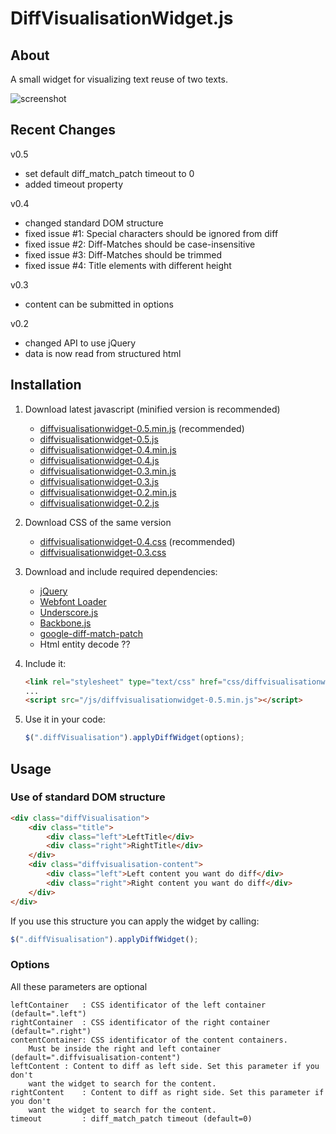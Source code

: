 DiffVisualisationWidget.js
==========================

## About
A small widget for visualizing text reuse of two texts.

![screenshot](https://dl.dropboxusercontent.com/u/1461704/diff-screenshot.jpg)

## Recent Changes
v0.5
- set default diff_match_patch timeout to 0
- added timeout property

v0.4
- changed standard DOM structure
- fixed issue #1: Special characters should be ignored from diff
- fixed issue #2: Diff-Matches should be case-insensitive
- fixed issue #3: Diff-Matches should be trimmed
- fixed issue #4: Title elements with different height

v0.3
- content can be submitted in options

v0.2
- changed API to use jQuery
- data is now read from structured html

## Installation
1. Download latest javascript (minified version is recommended)
	- [diffvisualisationwidget-0.5.min.js](https://s3-eu-west-1.amazonaws.com/diffvisualisationwidget.js/diffvisualisationwidget-0.5.min.js) (recommended)
	- [diffvisualisationwidget-0.5.js](https://s3-eu-west-1.amazonaws.com/diffvisualisationwidget.js/diffvisualisationwidget-0.5.js)
	- [diffvisualisationwidget-0.4.min.js](https://s3-eu-west-1.amazonaws.com/diffvisualisationwidget.js/diffvisualisationwidget-0.4.min.js)
	- [diffvisualisationwidget-0.4.js](https://s3-eu-west-1.amazonaws.com/diffvisualisationwidget.js/diffvisualisationwidget-0.4.js)
	- [diffvisualisationwidget-0.3.min.js](https://s3-eu-west-1.amazonaws.com/diffvisualisationwidget.js/diffvisualisationwidget-0.3.min.js)
	- [diffvisualisationwidget-0.3.js](https://s3-eu-west-1.amazonaws.com/diffvisualisationwidget.js/diffvisualisationwidget-0.3.js)
	- [diffvisualisationwidget-0.2.min.js](https://s3-eu-west-1.amazonaws.com/diffvisualisationwidget.js/diffvisualisationwidget-0.2.min.js)
	- [diffvisualisationwidget-0.2.js](https://s3-eu-west-1.amazonaws.com/diffvisualisationwidget.js/diffvisualisationwidget-0.2.js)
2. Download CSS of the same version
	- [diffvisualisationwidget-0.4.css](https://s3-eu-west-1.amazonaws.com/diffvisualisationwidget.js/diffvisualisationwidget-0.4.css) (recommended)
	- [diffvisualisationwidget-0.3.css](https://s3-eu-west-1.amazonaws.com/diffvisualisationwidget.js/diffvisualisationwidget-0.3.css)
3. Download and include required dependencies:
	- [jQuery](http://jquery.com/)
	- [Webfont Loader](https://github.com/typekit/webfontloader)
	- [Underscore.js](http://underscorejs.org/)
	- [Backbone.js](http://backbonejs.org/)
	- [google-diff-match-patch](https://code.google.com/p/google-diff-match-patch/)
	- Html entity decode ??
4.  Include it:

	```html
	<link rel="stylesheet" type="text/css" href="css/diffvisualisationwidget-0.4.css"/>
	...
	<script src="/js/diffvisualisationwidget-0.5.min.js"></script>
	```

5. Use it in your code:

	```javascript
	$(".diffVisualisation").applyDiffWidget(options);
	```

## Usage
### Use of standard DOM structure
```html
<div class="diffVisualisation">
	<div class="title">
		<div class="left">LeftTitle</div>
		<div class="right">RightTitle</div>
	</div>
	<div class="diffvisualisation-content">
		<div class="left">Left content you want do diff</div>
		<div class="right">Right content you want do diff</div>
	</div>
</div>
```

If you use this structure you can apply the widget by calling:
```javascript
$(".diffVisualisation").applyDiffWidget();
```

### Options
All these parameters are optional

```
leftContainer	: CSS identificator of the left container (default=".left")
rightContainer	: CSS identificator of the right container (default=".right")
contentContainer: CSS identificator of the content containers.
	Must be inside the right and left container (default=".diffvisualisation-content")
leftContent	: Content to diff as left side. Set this parameter if you don't
	want the widget to search for the content.
rightContent	: Content to diff as right side. Set this parameter if you don't
	want the widget to search for the content.
timeout			: diff_match_patch timeout (default=0)
```
